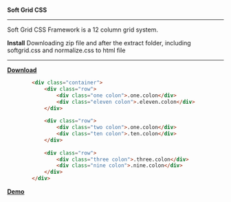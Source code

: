 **Soft Grid CSS**
___
Soft Grid CSS Framework is a 12 column grid system.

**Install**
Downloading zip file and after the extract folder, including softgrid.css and normalize.css to html file
___
[**Download**](https://github.com/baransomakli/softgrid/archive/master.zip)

```html
        <div class="container">
            <div class="row">
                <div class="one colon">.one.colon</div>
                <div class="eleven colon">.eleven.colon</div>
            </div>
    
            <div class="row">
                <div class="two colon">.one.colon</div>
                <div class="ten colon">.ten.colon</div>
            </div>
    
            <div class="row">
                <div class="three colon">.three.colon</div>
                <div class="nine colon">.nine.colon</div>
            </div>
        </div>
```        

[**Demo**](http://baransomakli.com/demo/softgridfw/)


